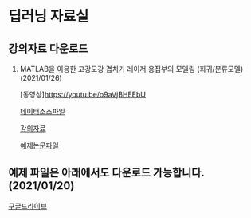 # 딥러닝 자료실

## 강의자료 다운로드

1. MATLAB을 이용한 고강도강 겹치기 레이저 용접부의 모델링 (회귀/분류모델) (2021/01/26)

    [동영상]<https://youtu.be/o9aVjBHEEbU>
  
    [데이터소스파일](/lec1/all_data.xlsx)
  
    [강의자료](/lec1/slide1.pdf)
  
    [예제논문파일](/lec1/paper1.pdf) 
    




    
    
    

## 예제 파일은 아래에서도 다운로드 가능합니다. (2021/01/20)

[구글드라이브](https://drive.google.com/drive/folders/1qeqFjM3g5QxgRp7VYiE7qAtfy86rgjwJ?usp=sharing)
